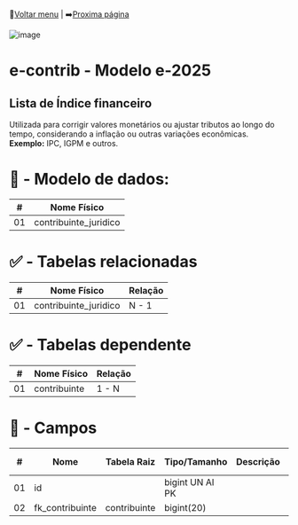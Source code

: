 🔢[Voltar menu](https://github.com/VenturaCerqueira/Documento_gestao_tributaria) | ➡️[Proxima página](https://github.com/VenturaCerqueira/Documento_gestao_tributaria/blob/main/Cadastro/02%20-%20multa.md)  

![image](https://github.com/user-attachments/assets/04662de1-1516-48d7-bb8c-50b38989e58b)
# e-contrib - Modelo e-2025
 
##  Lista de Índice financeiro 
Utilizada para corrigir valores monetários ou ajustar tributos ao longo do tempo, considerando a inflação ou outras variações econômicas.<br>**Exemplo:** IPC, IGPM e outros. 

# 🎲 - Modelo de dados:
 **\#**  |**Nome Físico**               |
---------|------------------------------|
01       | contribuinte_juridico        |

#
#   ✅ - Tabelas relacionadas
 **\#**  |**Nome Físico**               |   **Relação** |
---------|------------------------------|---------------|      
01       |contribuinte_juridico         |    N - 1      |


#   ✅ - Tabelas dependente 
 **\#**  |**Nome Físico**               |   **Relação** |
---------|------------------------------|---------------|      
01       | contribuinte                 |     1 -  N    |  

#
# 🔢 - Campos
 **\#**  | **Nome**                     | **Tabela Raiz**         | **Tipo/Tamanho**        | **Descrição**                                                                        | **Campo sistema**                      |
---------|------------------------------|-------------------------|-------------------------|--------------------------------------------------------------------------------------|----------------------------------------|
01       | id                           |                         | bigint UN AI PK         |                                                                                      |                                        |
02       | fk_contribuinte              | contribuinte            | bigint(20)              |||
